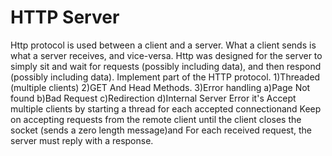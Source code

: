 # HTTP Server

Http protocol is used between a client and a server. What a client sends is what a server receives, and vice-versa. Http was designed for the server to simply sit and wait for requests (possibly including data), and then respond (possibly including data). Implement part of the HTTP protocol. 1)Threaded (multiple clients) 2)GET And Head Methods. 3)Error handling a)Page Not found b)Bad Request c)Redirection d)Internal Server Error it's Accept multiple clients by starting a thread for each accepted connectionand Keep on accepting requests from the remote client until the client closes the socket (sends a zero length message)and For each received request, the server must reply with a response.
